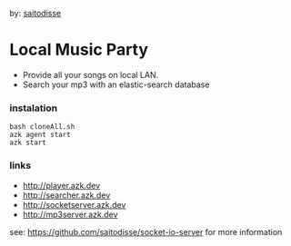 by: [saitodisse](http://saitodisse.github.io/)

# Local Music Party
- Provide all your songs on local LAN.
- Search your mp3 with an elastic-search database

### instalation
```
bash cloneAll.sh
azk agent start
azk start
```

### links
- http://player.azk.dev
- http://searcher.azk.dev
- http://socketserver.azk.dev
- http://mp3server.azk.dev

see: https://github.com/saitodisse/socket-io-server for more information
